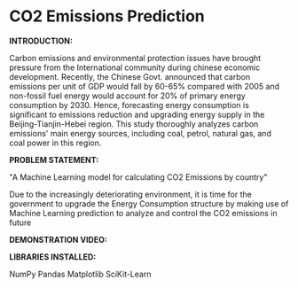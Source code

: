 # CO2 Emissions Prediction

**INTRODUCTION:**

Carbon emissions and environmental protection issues have brought pressure from the International community during chinese economic development. Recently, the Chinese Govt. announced that carbon emissions per unit of GDP would fall by 60-65% compared with 2005 and non-fossil fuel energy would account for 20% of primary energy consumption by 2030. Hence, forecasting energy consumption is significant to emissions reduction and upgrading energy supply in the Beijing-Tianjin-Hebei region. This study thoroughly analyzes carbon emissions' main energy sources, including coal, petrol, natural gas, and coal power in this region.

**PROBLEM STATEMENT:**

"A Machine Learning model for calculating CO2 Emissions by country"

Due to the increasingly deteriorating environment, it is time for the government to upgrade the Energy Consumption structure by making use of Machine Learning prediction to analyze and control the CO2 emissions in future

**DEMONSTRATION VIDEO:**

**LIBRARIES INSTALLED:**

NumPy Pandas Matplotlib SciKit-Learn
